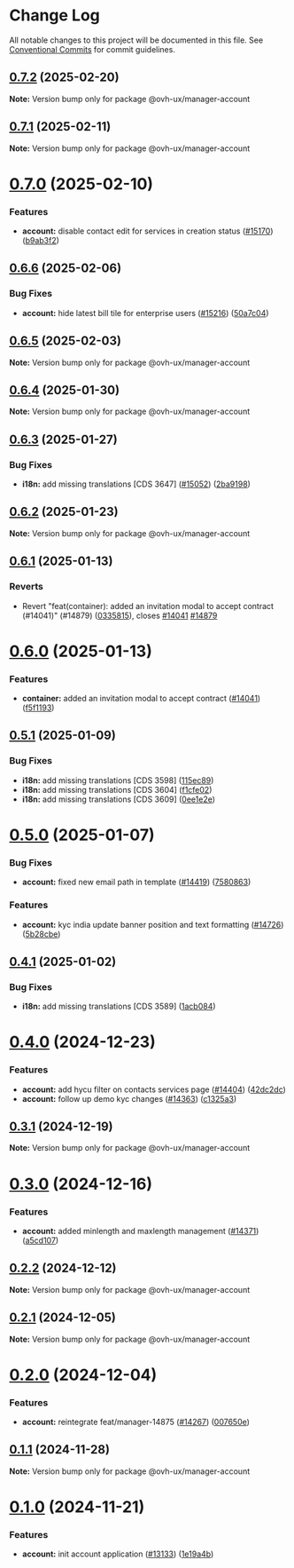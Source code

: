 # Change Log

All notable changes to this project will be documented in this file.
See [Conventional Commits](https://conventionalcommits.org) for commit guidelines.

## [0.7.2](https://github.com/ovh/manager/compare/@ovh-ux/manager-account@0.7.1...@ovh-ux/manager-account@0.7.2) (2025-02-20)

**Note:** Version bump only for package @ovh-ux/manager-account





## [0.7.1](https://github.com/ovh/manager/compare/@ovh-ux/manager-account@0.7.0...@ovh-ux/manager-account@0.7.1) (2025-02-11)

**Note:** Version bump only for package @ovh-ux/manager-account





# [0.7.0](https://github.com/ovh/manager/compare/@ovh-ux/manager-account@0.6.6...@ovh-ux/manager-account@0.7.0) (2025-02-10)


### Features

* **account:** disable contact edit for services in creation status ([#15170](https://github.com/ovh/manager/issues/15170)) ([b9ab3f2](https://github.com/ovh/manager/commit/b9ab3f20186c067d26d0aba2bab8f88e23ec581b))





## [0.6.6](https://github.com/ovh/manager/compare/@ovh-ux/manager-account@0.6.5...@ovh-ux/manager-account@0.6.6) (2025-02-06)


### Bug Fixes

* **account:** hide latest bill tile for enterprise users ([#15216](https://github.com/ovh/manager/issues/15216)) ([50a7c04](https://github.com/ovh/manager/commit/50a7c0420185ef690d72a41b1d60888c833389a5))





## [0.6.5](https://github.com/ovh/manager/compare/@ovh-ux/manager-account@0.6.4...@ovh-ux/manager-account@0.6.5) (2025-02-03)

**Note:** Version bump only for package @ovh-ux/manager-account





## [0.6.4](https://github.com/ovh/manager/compare/@ovh-ux/manager-account@0.6.3...@ovh-ux/manager-account@0.6.4) (2025-01-30)

**Note:** Version bump only for package @ovh-ux/manager-account





## [0.6.3](https://github.com/ovh/manager/compare/@ovh-ux/manager-account@0.6.2...@ovh-ux/manager-account@0.6.3) (2025-01-27)


### Bug Fixes

* **i18n:** add missing translations [CDS 3647] ([#15052](https://github.com/ovh/manager/issues/15052)) ([2ba9198](https://github.com/ovh/manager/commit/2ba9198229706cda7c2584d0639ce17e5af48d77))





## [0.6.2](https://github.com/ovh/manager/compare/@ovh-ux/manager-account@0.6.1...@ovh-ux/manager-account@0.6.2) (2025-01-23)

**Note:** Version bump only for package @ovh-ux/manager-account





## [0.6.1](https://github.com/ovh/manager/compare/@ovh-ux/manager-account@0.6.0...@ovh-ux/manager-account@0.6.1) (2025-01-13)


### Reverts

* Revert "feat(container): added an invitation modal to accept contract (#14041)" (#14879) ([0335815](https://github.com/ovh/manager/commit/0335815099786b81380e103523b364797f305698)), closes [#14041](https://github.com/ovh/manager/issues/14041) [#14879](https://github.com/ovh/manager/issues/14879)





# [0.6.0](https://github.com/ovh/manager/compare/@ovh-ux/manager-account@0.5.1...@ovh-ux/manager-account@0.6.0) (2025-01-13)


### Features

* **container:** added an invitation modal to accept contract ([#14041](https://github.com/ovh/manager/issues/14041)) ([f5f1193](https://github.com/ovh/manager/commit/f5f119394c7f9d3290b4a2a642ad1d7887688384))





## [0.5.1](https://github.com/ovh/manager/compare/@ovh-ux/manager-account@0.5.0...@ovh-ux/manager-account@0.5.1) (2025-01-09)


### Bug Fixes

* **i18n:** add missing translations [CDS 3598] ([115ec89](https://github.com/ovh/manager/commit/115ec895cab42ee1ca43d75fe15398c889d3752f))
* **i18n:** add missing translations [CDS 3604] ([f1cfe02](https://github.com/ovh/manager/commit/f1cfe027ddb0d61c15bea0e42f3f520f2ca27d47))
* **i18n:** add missing translations [CDS 3609] ([0ee1e2e](https://github.com/ovh/manager/commit/0ee1e2e7179d1fe61741d1d7ac0a20dd2d60c8eb))





# [0.5.0](https://github.com/ovh/manager/compare/@ovh-ux/manager-account@0.4.1...@ovh-ux/manager-account@0.5.0) (2025-01-07)


### Bug Fixes

* **account:** fixed new email path in template ([#14419](https://github.com/ovh/manager/issues/14419)) ([7580863](https://github.com/ovh/manager/commit/7580863fe18332d42608dbf9a90487ccfa5f3c84))


### Features

* **account:** kyc india update banner position and text formatting ([#14726](https://github.com/ovh/manager/issues/14726)) ([5b28cbe](https://github.com/ovh/manager/commit/5b28cbec38c456c6f8e3554e5223ef00a37131b1))





## [0.4.1](https://github.com/ovh/manager/compare/@ovh-ux/manager-account@0.4.0...@ovh-ux/manager-account@0.4.1) (2025-01-02)


### Bug Fixes

* **i18n:** add missing translations [CDS 3589] ([1acb084](https://github.com/ovh/manager/commit/1acb084da678c272254ed347c0fbd92a9200323e))





# [0.4.0](https://github.com/ovh/manager/compare/@ovh-ux/manager-account@0.3.1...@ovh-ux/manager-account@0.4.0) (2024-12-23)


### Features

* **account:** add hycu filter on contacts services page ([#14404](https://github.com/ovh/manager/issues/14404)) ([42dc2dc](https://github.com/ovh/manager/commit/42dc2dc4c313625e06f9c3e2a5131a110a94bc3c))
* **account:** follow up demo kyc changes ([#14363](https://github.com/ovh/manager/issues/14363)) ([c1325a3](https://github.com/ovh/manager/commit/c1325a3e0d38edef4b36a044168d0247c437ff7b))





## [0.3.1](https://github.com/ovh/manager/compare/@ovh-ux/manager-account@0.3.0...@ovh-ux/manager-account@0.3.1) (2024-12-19)

**Note:** Version bump only for package @ovh-ux/manager-account





# [0.3.0](https://github.com/ovh/manager/compare/@ovh-ux/manager-account@0.2.2...@ovh-ux/manager-account@0.3.0) (2024-12-16)


### Features

* **account:** added minlength and maxlength management ([#14371](https://github.com/ovh/manager/issues/14371)) ([a5cd107](https://github.com/ovh/manager/commit/a5cd1079a019c81427148cea507a0eadca9ec507))





## [0.2.2](https://github.com/ovh/manager/compare/@ovh-ux/manager-account@0.2.1...@ovh-ux/manager-account@0.2.2) (2024-12-12)

**Note:** Version bump only for package @ovh-ux/manager-account





## [0.2.1](https://github.com/ovh/manager/compare/@ovh-ux/manager-account@0.2.0...@ovh-ux/manager-account@0.2.1) (2024-12-05)

**Note:** Version bump only for package @ovh-ux/manager-account





# [0.2.0](https://github.com/ovh/manager/compare/@ovh-ux/manager-account@0.1.1...@ovh-ux/manager-account@0.2.0) (2024-12-04)


### Features

* **account:** reintegrate feat/manager-14875 ([#14267](https://github.com/ovh/manager/issues/14267)) ([007650e](https://github.com/ovh/manager/commit/007650e81e6fc64269c482a9e090d5463e0e0509))





## [0.1.1](https://github.com/ovh/manager/compare/@ovh-ux/manager-account@0.1.0...@ovh-ux/manager-account@0.1.1) (2024-11-28)

**Note:** Version bump only for package @ovh-ux/manager-account





# [0.1.0](https://github.com/ovh/manager/compare/@ovh-ux/manager-account@0.0.0...@ovh-ux/manager-account@0.1.0) (2024-11-21)


### Features

* **account:** init account application ([#13133](https://github.com/ovh/manager/issues/13133)) ([1e19a4b](https://github.com/ovh/manager/commit/1e19a4b8a88b030b4821746fa03324ae765f37cf))
